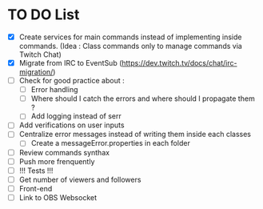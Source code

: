 # TO DO List #
- [x] Create services for main commands instead of implementing inside commands. (Idea : Class commands only to manage commands via Twitch Chat)
- [x] Migrate from IRC to EventSub (https://dev.twitch.tv/docs/chat/irc-migration/)
- [ ] Check for good practice about :
  - [ ] Error handling
  - [ ] Where should I catch the errors and where should I propagate them ?
  - [ ] Add logging instead of serr
- [ ] Add verifications on user inputs
- [ ] Centralize error messages instead of writing them inside each classes
  - [ ] Create a messageError.properties in each folder
- [ ] Review commands synthax
- [ ] Push more frenquently
- [ ] !!! Tests !!!
- [ ] Get number of viewers and followers
- [ ] Front-end
- [ ] Link to OBS Websocket